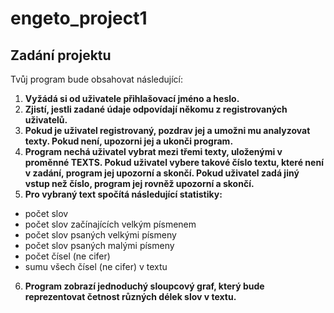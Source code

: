 # engeto_project1

## Zadání projektu
Tvůj program bude obsahovat následující:
1. **Vyžádá si od uživatele přihlašovací jméno a heslo.**
2. **Zjistí, jestli zadané údaje odpovídají někomu z registrovaných uživatelů.**
3. **Pokud je uživatel registrovaný, pozdrav jej a umožni mu analyzovat texty. Pokud není, upozorni jej a ukonči program.**
4. **Program nechá uživatel vybrat mezi třemi texty, uloženými v proměnné TEXTS. Pokud uživatel vybere takové číslo textu, které není v zadání, program jej upozorní a skončí. Pokud uživatel zadá jiný vstup než číslo, program jej rovněž upozorní a skončí.**
5. **Pro vybraný text spočítá následující statistiky:**
  - počet slov
  - počet slov začínajících velkým písmenem
  - počet slov psaných velkými písmeny
  - počet slov psaných malými písmeny
  - počet čísel (ne cifer)
  - sumu všech čísel (ne cifer) v textu
6. **Program zobrazí jednoduchý sloupcový graf, který bude reprezentovat četnost různých délek slov v textu.**
